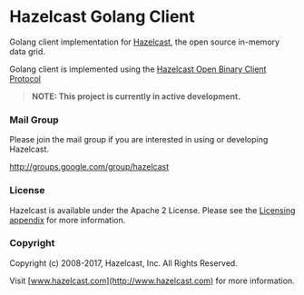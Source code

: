 # Hazelcast Golang Client

Golang client implementation for [Hazelcast](https://github.com/hazelcast/hazelcast), the open source in-memory data grid.

Golang client is implemented using the [Hazelcast Open Binary Client Protocol](http://docs.hazelcast.org/docs/HazelcastOpenBinaryClientProtocol-Version1.0-Final.pdf)

> **NOTE: This project is currently in active development.**

### Mail Group

Please join the mail group if you are interested in using or developing Hazelcast.

http://groups.google.com/group/hazelcast

### License

Hazelcast is available under the Apache 2 License. Please see the [Licensing appendix](http://docs.hazelcast.org/docs/latest/manual/html-single/hazelcast-documentation.html#license-questions) for more information.

### Copyright

Copyright (c) 2008-2017, Hazelcast, Inc. All Rights Reserved.

Visit [www.hazelcast.com](http://www.hazelcast.com) for more information.
